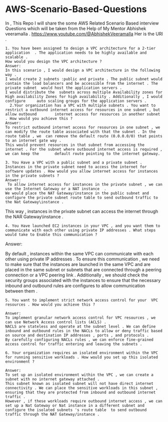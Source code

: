 # AWS-Scenario-Based-Questions
In , This Repo I will share the some AWS Related Scenario Based interview Questions which will be taken from the Help of My Mentor Abhishek veeramalla .
https://www.youtube.com/@AbhishekVeeramalla
Her is the URl .

	1. You have been assigned to design a VPC architecture for a 2-tier application  . The application needs to be highly available and scalable .
	How would you design the VPC architecture ?
	Answer:
	In this scenario , I would design a VPC architecture in the following way .
	I would create 2 subnets :public and private . The public subnet would contain the load balancers and be accessible from the internet . The private subnet 	would host the application servers .
	I would distribute the  subnets across multiple Availability zones for High availability Zones for high availability . Additionally , I would configure 	auto scaling groups for the application servers .
	  2.Your organization has a VPC with multiple subnets . You want to restrict a outbound internet access for resources in one subnet , but allow outbound 		internet access for resources in another subnet . How would you achieve this ?
	Answer:
	To restrict outbound internet access for resources in one subnet , we can modify the route table associated with that the subnet . In the route table , we 	can remove the default route (0.0.0.0/0) that points to an internet gate way .
	This would prevent resources in that subnet from accessing the internet . For the subnet where outbound internet access is required , we can keep the 		default route pointing to the internet gateway.
 
	3. You Have a VPC with a public subnet and a private subnet . Instances in the private subnet need to access the internet for software updates . How would you allow internet access for instances in the private subnets ?
	Answer:
	 To allow internet access for instances in the private subnet , we can use the Internet Gateway or a NAT instance  .
	We would place the NAT Gateway/instance in the public subnet and configure the private subnet route table to send outbound traffic to the Nat Gateway\instance .
This way , instances in the private subnet can access the internet through the NAR Gateway\instance .

	4. You Have launched EC2 instances in your VPC , and you want them to communicate with each other using private IP addresses . What steps would take to Enable this communication ?

Answer:

By default , instances within the same VPC can communicate with each other using private IP addresses .
To ensure this communication , we need to make sure that the instances are launched in the same VPC and are placed in the same subnet or subnets that are connected through a peering connection or a VPC peering link .
Additionally , we should check the security groups associated with the instances to ensure that the necessary inbound and outbound  rules are configures to allow communication between them .

	5. You want to implement strict network access control for your  VPC resources . How would you achieve this ?
	
	Answer:
	To implement granular network access control for VPC resources , we can use Network Access control lists (ACLS) .
	NACLS are stateless and operate at the subnet level . We can define inbound and outbound rules in the NACLs to allow or deny traffic based on source and destination IP addresses , ports , and protocols .
	By carefully configuring NACLs rules , we can enforce fine-grained access control for traffic entering and leaving the subnets . 

	6. Your organization requires an isolated environment within the VPC for running sensitive workloads . How would you set up this isolated environment ?
	
	Answer:
	To set up an isolated environment within the VPC , we can create a subnet with no internet gateway attached .
	This subnet known as isolated subnet will not have direct internet connectivity . We can place the sensitive workloads in this subnet , ensuring that they are protected from inbound and outbound internet traffic .
	However , if these workloads require outbound internet access , we can set up a Nat Gateway or Nat instance in a different subnet and configure the isolated subnets 's route table  to send outbound traffic through the NAT Gateway/instance .





